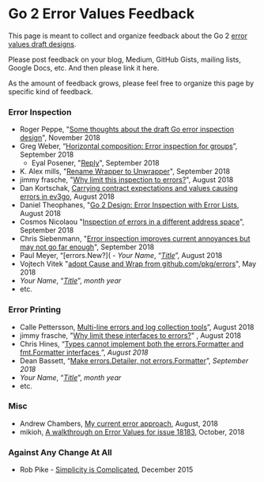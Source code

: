 # Go 2 Error Values Feedback

This page is meant to collect and organize feedback about the Go 2 [error values draft designs](https://go.googlesource.com/proposal/+/master/design/go2draft-error-values-overview.md).

Please post feedback on your blog, Medium, GitHub Gists, mailing lists, Google Docs, etc. And then please link it here.

As the amount of feedback grows, please feel free to organize this page by specific kind of feedback.

### Error Inspection

 - Roger Peppe, "[Some thoughts about the draft Go error inspection design](https://gist.github.com/rogpeppe/a435b57473152e3429a5a149401edacf)", November 2018
 - Greg Weber, “[Horizontal composition: Error inspection for groups](https://gist.github.com/gregwebs/5a14a83970d607411310a3e0281d55be)”, September 2018
    - Eyal Posener, "[Reply](https://gist.github.com/gregwebs/5a14a83970d607411310a3e0281d55be#gistcomment-2710662)", September 2018 
 - K. Alex mills, "[Rename Wrapper to Unwrapper](https://gist.github.com/kalexmills/46c2cb276c69b659005d8705180b268a)", September 2018
 - jimmy frasche, "[Why limit this inspection to errors?](https://gist.github.com/jimmyfrasche/04ca2146c9130dab4d993365313722fb)", August 2018
 - Dan Kortschak, [Carrying contract expectations and values causing errors in ev3go](https://github.com/ev3go/ev3dev/blob/master/errors.go), August 2018
 - Daniel Theophanes, "[Go 2 Design: Error Inspection with Error Lists](https://docs.google.com/document/d/e/2PACX-1vT-CPcBV53awF7vq5bJEi1Y_DkuVmWW0RWl-gsujByB1mjX67rH58-mex1on1waR4Q_gyhPu5TdghMv/pub), August 2018
 - Cosmos Nicolaou "[Inspection of errors in a different address space](https://github.com/cosnicolaou/core/wiki/go-2.0-error-handling-feedback)", September 2018
- Chris Siebenmann, "[Error inspection improves current annoyances but may not go far enough](https://utcc.utoronto.ca/~cks/space/blog/programming/Go2ErrorInspectionViews)", September 2018
 - Paul Meyer, “[errors.New?]( - _Your Name_, “[_Title_](#URL)”, August 2018
 - Vojtech Vitek "[adopt Cause and Wrap from github.com/pkg/errors](https://golang.org/issue/25675)", May 2018
 - _Your Name_, “[_Title_](#URL)”, _month year_
 - etc.

### Error Printing

 - Calle Pettersson, [Multi-line errors and log collection tools](https://gist.github.com/carlpett/bc1714060235edc0ad3fd9ead82f4ce6)”, August 2018
 - jimmy frasche, "[Why limit these interfaces to errors?](https://gist.github.com/jimmyfrasche/e02fcbefee5cb14228768afec17abbee)" , August 2018
 - Chris Hines, “[Types cannot implement both the errors.Formatter and fmt.Formatter interfaces
](https://gist.github.com/ChrisHines/a732a9b1ef3acb6acfee2ccc174e31ed)”, _August 2018_
 - Dean Bassett, “[Make errors.Detailer, not errors.Formatter](https://gist.github.com/deanveloper/61544f16a7d4c3d517bda10c08080270)”, _September 2018_
 - _Your Name_, “[_Title_](#URL)”, _month year_
 - etc.

### Misc

- Andrew Chambers, [My current error approach](https://gist.github.com/andrewchambers/5cadb2b8b45271440f1a051bb1ccc9c6), August, 2018
- mikioh, [A walkthrough on Error Values for issue 18183](https://gist.github.com/mikioh/93f575120ded671bad18491ecf41743d), October, 2018

### Against Any Change At All

- Rob Pike - [Simplicity is Complicated](https://www.youtube.com/watch?v=rFejpH_tAHM), December 2015
